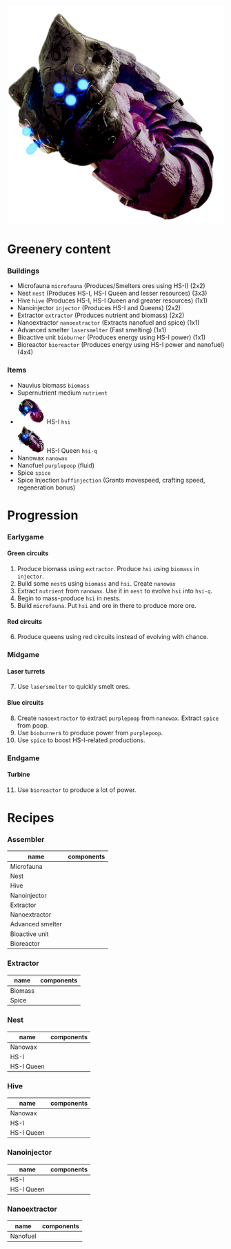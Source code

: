 ![queen](hr/hsi_queen.png)

# Greenery content

### Buildings

- Microfauna `microfauna` (Produces/Smelters ores using HS-I) (2x2)
- Nest `nest` (Produces HS-I, HS-I Queen and lesser resources) (3x3)
- Hive `hive` (Produces HS-I, HS-I Queen and greater resources) (1x1)
- Nanoinjector `injector` (Produces HS-I and Queens) (2x2)
- Extractor `extractor` (Produces nutrient and biomass) (2x2)
- Nanoextractor `nanoextractor` (Extracts nanofuel and spice) (1x1)
- Advanced smelter `lasersmelter` (Fast smelting) (1x1)
- Bioactive unit `bioburner` (Produces energy using HS-I power) (1x1)
- Bioreactor `bioreactor` (Produces energy using HS-I power and nanofuel) (4x4)

### Items

- Nauvius biomass `biomass`
- Supernutrient medium `nutrient`
- ![hsi](graphics/items/hsi.png) HS-I `hsi`
- ![hsi-q](graphics/items/hsi-q.png) HS-I Queen `hsi-q`
- Nanowax `nanowax`
- Nanofuel `purplepoop` (fluid)
- Spice `spice`
- Spice Injection `buffinjection` (Grants movespeed, crafting speed, regeneration bonus)

# Progression

### Earlygame

#### Green circuits

1. Produce biomass using `extractor`. Produce `hsi` using `biomass` in `injector`.
2. Build some `nest`s using `biomass` and `hsi`. Create `nanowax`
3. Extract `nutrient` from `nanowax`. Use it in `nest` to evolve `hsi` into `hsi-q`.
4. Begin to mass-produce `hsi` in nests.
5. Build `microfauna`. Put `hsi` and ore in there to produce more ore.

#### Red circuits

6. Produce queens using red circuits instead of evolving with chance.

### Midgame

#### Laser turrets

7. Use `lasersmelter` to quickly smelt ores.

#### Blue circuits

8. Create `nanoextractor` to extract `purplepoop` from `nanowax`. Extract `spice` from poop.
9. Use `bioburner`s to produce power from `purplepoop`.
10. Use `spice` to boost HS-I-related productions.

### Endgame

#### Turbine 

11. Use `bioreactor` to produce a lot of power.

# Recipes

### Assembler

| name |  components | 
| - | - |
| Microfauna |  |
| Nest |  |
| Hive |  |
| Nanoinjector |  |
| Extractor |  |
| Nanoextractor |  |
| Advanced smelter | |
| Bioactive unit | |
| Bioreactor |  |

### Extractor

| name |  components | 
| - | - |
| Biomass |  |
| Spice | |

### Nest

| name |  components | 
| - | - |
| Nanowax | |
| HS-I | |
| HS-I Queen | |

### Hive

| name |  components | 
| - | - |
| Nanowax | |
| HS-I | |
| HS-I Queen | |

### Nanoinjector

| name |  components | 
| - | - |
| HS-I | |
| HS-I Queen | |

### Nanoextractor 

| name |  components | 
| - | - |
| Nanofuel | |
